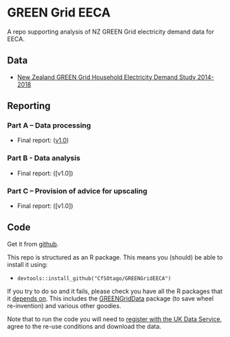 # GREEN Grid EECA
A repo supporting analysis of NZ GREEN Grid electricity demand data for EECA.

## Data

 * [New Zealand GREEN Grid Household Electricity Demand Study 2014-2018](http://reshare.ukdataservice.ac.uk/853334/)

## Reporting

### Part A – Data processing

 * Final report: ([v1.0](partA_dataProcessingReport_v1.0.html))

### Part B - Data analysis

 * Final report: ([v1.0])

### Part C – Provision of advice for upscaling 

 * Final report: ([v1.0])

## Code

Get it from [github](https://github.com/CfSOtago/GREENGridEECA).

This repo is structured as an R package. This means you (should) be able to install it using:

 * `devtools::install_github("CfSOtago/GREENGridEECA")`

If you try to do so and it fails, please check you have all the R packages that it [depends on](https://github.com/CfSOtago/GREENGridEECA/blob/master/DESCRIPTION). This includes the [GREENGridData](https://github.com/CfSOtago/GREENGridData) package (to save wheel re-invention) and various other goodies.

Note that to run the code you will need to [register with the UK Data Service](https://beta.ukdataservice.ac.uk/myaccount/credentials), agree to the re-use conditions and download the data.